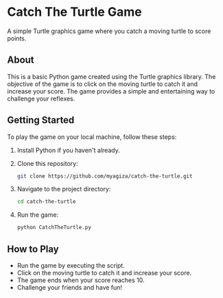 # Catch The Turtle Game

A simple Turtle graphics game where you catch a moving turtle to score points.

## About

This is a basic Python game created using the Turtle graphics library. The objective of the game is to click on the moving turtle to catch it and increase your score. The game provides a simple and entertaining way to challenge your reflexes.

## Getting Started

To play the game on your local machine, follow these steps:

1. Install Python if you haven't already.
2. Clone this repository:

    ```bash
    git clone https://github.com/myagiza/catch-the-turtle.git
    ```

3. Navigate to the project directory:

    ```bash
    cd catch-the-turtle
    ```

4. Run the game:

    ```bash
    python CatchTheTurtle.py
    ```

## How to Play

- Run the game by executing the script.
- Click on the moving turtle to catch it and increase your score.
- The game ends when your score reaches 10.
- Challenge your friends and have fun!
